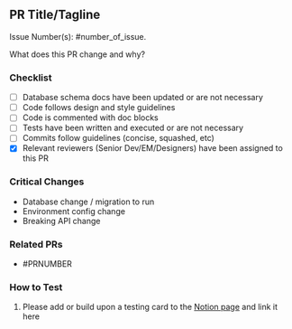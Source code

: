 ## PR Title/Tagline

Issue Number(s): #number_of_issue. 

What does this PR change and why?

### Checklist

- [ ]  Database schema docs have been updated or are not necessary
- [ ]  Code follows design and style guidelines
- [ ]  Code is commented with doc blocks
- [ ]  Tests have been written and executed or are not necessary
- [ ]  Commits follow guidelines (concise, squashed, etc)
- [x]  Relevant reviewers (Senior Dev/EM/Designers) have been assigned to this PR

### Critical Changes

- Database change / migration to run
- Environment config change
- Breaking API change

### Related PRs

- #PRNUMBER

### How to Test

1. Please add or build upon a testing card to the [Notion page](http://notion.so) and link it here